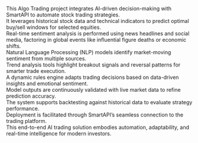 This Algo Trading project integrates AI-driven decision-making with SmartAPI to automate stock trading strategies.  
It leverages historical stock data and technical indicators to predict optimal buy/sell windows for selected equities.  
Real-time sentiment analysis is performed using news headlines and social media, factoring in global events like influential figure deaths or economic shifts.  
Natural Language Processing (NLP) models identify market-moving sentiment from multiple sources.  
Trend analysis tools highlight breakout signals and reversal patterns for smarter trade execution.  
A dynamic rules engine adapts trading decisions based on data-driven insights and emotional sentiment.  
Model outputs are continuously validated with live market data to refine prediction accuracy.  
The system supports backtesting against historical data to evaluate strategy performance.  
Deployment is facilitated through SmartAPI’s seamless connection to the trading platform.  
This end-to-end AI trading solution embodies automation, adaptability, and real-time intelligence for modern investors.
